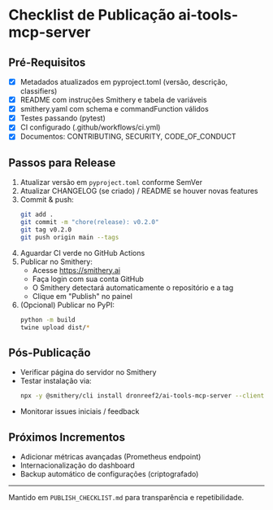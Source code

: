 # Checklist de Publicação ai-tools-mcp-server

## Pré-Requisitos
- [x] Metadados atualizados em pyproject.toml (versão, descrição, classifiers)
- [x] README com instruções Smithery e tabela de variáveis
- [x] smithery.yaml com schema e commandFunction válidos
- [x] Testes passando (pytest)
- [x] CI configurado (.github/workflows/ci.yml)
- [x] Documentos: CONTRIBUTING, SECURITY, CODE_OF_CONDUCT

## Passos para Release
1. Atualizar versão em `pyproject.toml` conforme SemVer
2. Atualizar CHANGELOG (se criado) / README se houver novas features
3. Commit & push:
   ```bash
   git add .
   git commit -m "chore(release): v0.2.0"
   git tag v0.2.0
   git push origin main --tags
   ```
4. Aguardar CI verde no GitHub Actions
5. Publicar no Smithery:
   - Acesse https://smithery.ai
   - Faça login com sua conta GitHub
   - O Smithery detectará automaticamente o repositório e a tag
   - Clique em "Publish" no painel
6. (Opcional) Publicar no PyPI:
   ```bash
   python -m build
   twine upload dist/*
   ```

## Pós-Publicação
- Verificar página do servidor no Smithery
- Testar instalação via:
  ```bash
  npx -y @smithery/cli install dronreef2/ai-tools-mcp-server --client claude
  ```
- Monitorar issues iniciais / feedback

## Próximos Incrementos
- Adicionar métricas avançadas (Prometheus endpoint)
- Internacionalização do dashboard
- Backup automático de configurações (criptografado)

---
Mantido em `PUBLISH_CHECKLIST.md` para transparência e repetibilidade.
